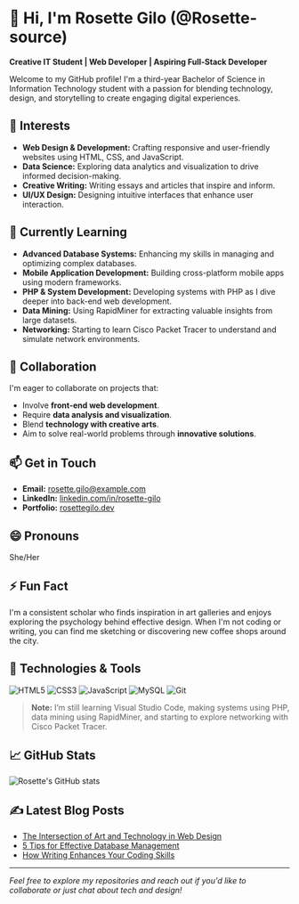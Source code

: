 # 👋 Hi, I'm Rosette Gilo (@Rosette-source)

**Creative IT Student | Web Developer | Aspiring Full-Stack Developer**

Welcome to my GitHub profile! I'm a third-year Bachelor of Science in Information Technology student with a passion for blending technology, design, and storytelling to create engaging digital experiences.

## 👀 Interests
- **Web Design & Development:** Crafting responsive and user-friendly websites using HTML, CSS, and JavaScript.
- **Data Science:** Exploring data analytics and visualization to drive informed decision-making.
- **Creative Writing:** Writing essays and articles that inspire and inform.
- **UI/UX Design:** Designing intuitive interfaces that enhance user interaction.

## 🌱 Currently Learning
- **Advanced Database Systems:** Enhancing my skills in managing and optimizing complex databases.
- **Mobile Application Development:** Building cross-platform mobile apps using modern frameworks.
- **PHP & System Development:** Developing systems with PHP as I dive deeper into back-end web development.
- **Data Mining:** Using RapidMiner for extracting valuable insights from large datasets.
- **Networking:** Starting to learn Cisco Packet Tracer to understand and simulate network environments.

## 💞️ Collaboration
I'm eager to collaborate on projects that:
- Involve **front-end web development**.
- Require **data analysis and visualization**.
- Blend **technology with creative arts**.
- Aim to solve real-world problems through **innovative solutions**.

## 📫 Get in Touch
- **Email:** [rosette.gilo@example.com](mailto:rosette.gilo@example.com)
- **LinkedIn:** [linkedin.com/in/rosette-gilo](https://www.linkedin.com/in/rosette-gilo)
- **Portfolio:** [rosettegilo.dev](https://www.rosettegilo.dev)

## 😄 Pronouns
She/Her

## ⚡ Fun Fact
I'm a consistent scholar who finds inspiration in art galleries and enjoys exploring the psychology behind effective design. When I'm not coding or writing, you can find me sketching or discovering new coffee shops around the city.

## 🔧 Technologies & Tools
![HTML5](https://img.shields.io/badge/-HTML5-E34F26?logo=html5&logoColor=white&style=flat)
![CSS3](https://img.shields.io/badge/-CSS3-1572B6?logo=css3&logoColor=white&style=flat)
![JavaScript](https://img.shields.io/badge/-JavaScript-F7DF1E?logo=javascript&logoColor=black&style=flat)
![MySQL](https://img.shields.io/badge/-MySQL-4479A1?logo=mysql&logoColor=white&style=flat)
![Git](https://img.shields.io/badge/-Git-F05032?logo=git&logoColor=white&style=flat)

> **Note:** I’m still learning Visual Studio Code, making systems using PHP, data mining using RapidMiner, and starting to explore networking with Cisco Packet Tracer.

## 📈 GitHub Stats
![Rosette's GitHub stats](https://github-readme-stats.vercel.app/api?username=Rosette-source&show_icons=true&theme=radical)

## ✍️ Latest Blog Posts
<!-- BLOG-POST-LIST:START -->
- [The Intersection of Art and Technology in Web Design](#)
- [5 Tips for Effective Database Management](#)
- [How Writing Enhances Your Coding Skills](#)
<!-- BLOG-POST-LIST:END -->

---

*Feel free to explore my repositories and reach out if you'd like to collaborate or just chat about tech and design!*

